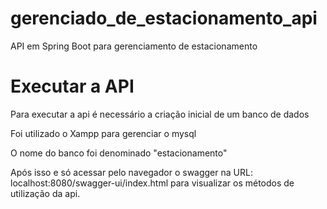 # gerenciado_de_estacionamento_api
API em Spring Boot para gerenciamento de estacionamento

# Executar a API
 Para executar a api é necessário a criação inicial de um banco de dados
 
 Foi utilizado o Xampp para gerenciar o mysql
 
 O nome do banco foi denominado "estacionamento"
 
 Após isso e só acessar pelo navegador o swagger na URL: localhost:8080/swagger-ui/index.html
 para visualizar os métodos de utilização da api. 

